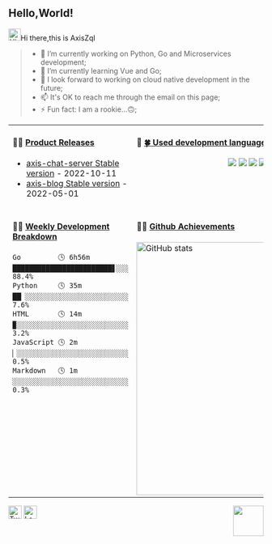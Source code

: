 ## Hello,World!

<img src='https://qpluspicture.oss-cn-beijing.aliyuncs.com/6LjjQA/Hi.gif' alt='Hi' width="24">Hi there,this is AxisZql</img>


> - 🔭 I’m currently working on Python, Go and Microservices development; 
> - 🌱 I’m currently learning Vue and Go;
> - 🌈 I look forward to working on cloud native development in the future;
> - 📫 It's OK to reach me through the email on this page;
> - ⚡ Fun fact: I am a rookie...🙃;
<!-- > -  -->


<table width="960px">
<tr>
<td valign="top" width="50%">

#### 🏋️‍♀️ <a href="https://github.com/AxisZql/AxisZql/blob/main/releases.md" target="_blank">Product Releases</a>

<!-- recent_releases starts -->
* <a href='https://github.com/AxisZql/axis-chat-server/releases/tag/v1.0.0' target='_blank'>axis-chat-server Stable version</a> - 2022-10-11
* <a href='https://github.com/AxisZql/axis-blog/releases/tag/v1.0.0' target='_blank'>axis-blog Stable version</a> - 2022-05-01
<!-- recent_releases ends -->

</td>
<td valign="top" width="50%">

#### 🎉 <a href="#" target="_blank">🍀 Used development language</a>

<!-- weekly starts -->

<p align="center">
	<img src="https://img.shields.io/badge/GO-1.18-00acd7?logo=Go&logoColor=00acd7"/>
	<img src="https://img.shields.io/badge/Java-8-e0161a?logo=Java&logoColor=e0161a"/>
	<img src="https://img.shields.io/badge/JavaScript-es6-efd81d?logo=JavaScript&logoColor=efd81d"/>
	<img src="https://img.shields.io/badge/Python-3.7-326c9c?logo=Python&logoColor=326c9c"/>
	<img src="https://img.shields.io/badge/PHP-7.2-777bb3?logo=PHP&logoColor=777bb3"/>
	<img src="https://img.shields.io/badge/C/C++-11-659ad2?logo=C%2B%2B&logoColor=659ad2"/>
    <img src="https://img.shields.io/badge/Shell-1.0-3e484a?logo=GNU%20Bash&logoColor=ffffff"/>
</p>
<!-- weekly ends -->

</td>
</tr>
<tr>
<td valign="top" width="50%">

#### 🏊‍♂️ <a href="#" target="_blank">Weekly Development Breakdown</a>

<!-- code_time starts -->

```text
Go         🕓 6h56m ████████████████████████▋░░░ 88.4%
Python     🕓 35m   ██▏░░░░░░░░░░░░░░░░░░░░░░░░░  7.6%
HTML       🕓 14m   ▉░░░░░░░░░░░░░░░░░░░░░░░░░░░  3.2%
JavaScript 🕓 2m    ▏░░░░░░░░░░░░░░░░░░░░░░░░░░░  0.5%
Markdown   🕓 1m    ░░░░░░░░░░░░░░░░░░░░░░░░░░░░  0.3%
```

<!-- code_time ends -->

</td>
<td valign="top" width="50%">

#### 🤾‍♂️ <a href="#" target="_blank">Github Achievements</a>

<!-- blog starts -->
<img alt="GitHub stats" src="https://github-readme-stats.vercel.app/api?username=AxisZql&bg_color=30,e96443,904e95&title_color=fff&text_color=fff&count_private=true&hide_border=true" width="500">
<!-- blog ends -->

</td>
  </tr>
  </table>



<img src="https://view.moezx.cc/images/2021/02/25/7217294a8cb992d37eceeb8f5a01d100.gif" height="60" align="right"/>

[<img height="26" src="https://shields.io/badge/Twitter-ffffff.svg?style=flat-square&logo=twitter" alt="Twitter" />](https://twitter.com/axiszql)
[<img height="26" src="https://static.axiszql.com/articles/56746a3fcd39a6448b934bb4b8490d93.png" alt="Leetcode" />](https://leetcode.cn/u/axiszql/)



